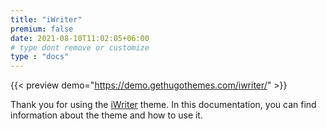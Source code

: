 ```yaml
---
title: "iWriter"
premium: false
date: 2021-08-10T11:02:05+06:00
# type dont remove or customize
type : "docs"
---
```


{{< preview demo="https://demo.gethugothemes.com/iwriter/" >}}

Thank you for using the [iWriter](https://gethugothemes.com/themes/iwriter/) theme. In this documentation, you can find information about the theme and how to use it.